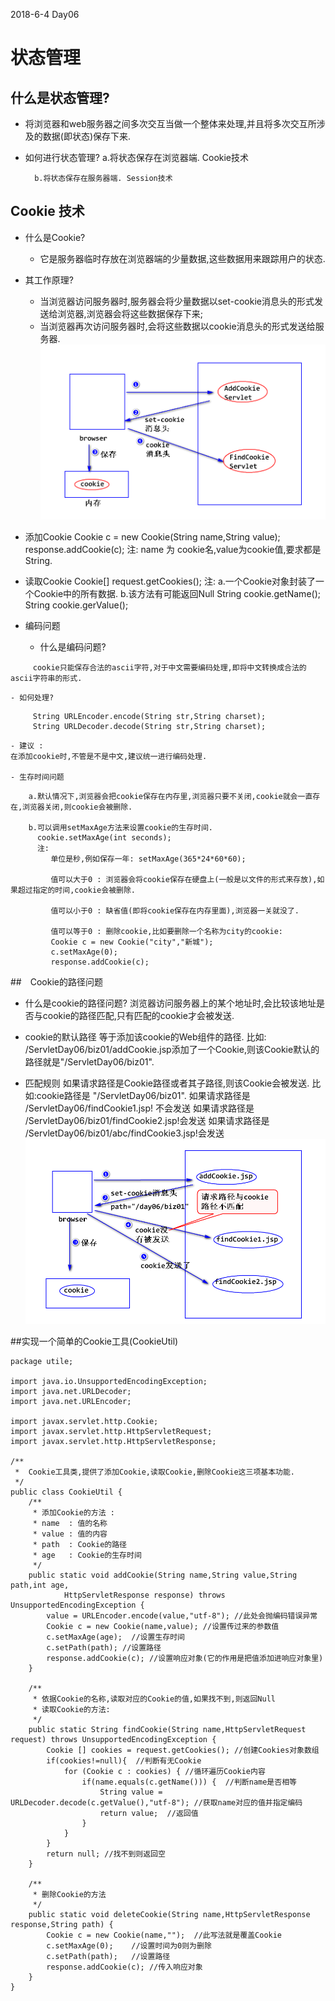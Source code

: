 2018-6-4  Day06

# 状态管理
## 什么是状态管理?
- 将浏览器和web服务器之间多次交互当做一个整体来处理,并且将多次交互所涉及的数据(即状态)保存下来.

- 如何进行状态管理?
		a.将状态保存在浏览器端. Cookie技术

		b.将状态保存在服务器端. Session技术

## Cookie 技术
- 什么是Cookie?
	- 它是服务器临时存放在浏览器端的少量数据,这些数据用来跟踪用户的状态.

- 其工作原理?
	- 当浏览器访问服务器时,服务器会将少量数据以set-cookie消息头的形式发送给浏览器,浏览器会将这些数据保存下来;
	- 当浏览器再次访问服务器时,会将这些数据以cookie消息头的形式发送给服务器.
![](cookie.png)


- 添加Cookie
		Cookie c = new Cookie(String name,String value);
		response.addCookie(c);
		注:
		   name 为 cookie名,value为cookie值,要求都是String.

- 读取Cookie
		Cookie[] request.getCookies();
		注:
		   a.一个Cookie对象封装了一个Cookie中的所有数据.
		   b.该方法有可能返回Null
		String cookie.getName();
		String cookie.gerValue();

- 编码问题
	- 什么是编码问题?
 ```
	  cookie只能保存合法的ascii字符,对于中文需要编码处理,即将中文转换成合法的ascii字符串的形式.
```
	- 如何处理?
```
	 String URLEncoder.encode(String str,String charset);
	 String URLDecoder.decode(String str,String charset);
```
	- 建议 :
	在添加cookie时,不管是不是中文,建议统一进行编码处理.

	- 生存时间问题
```
	a.默认情况下,浏览器会把cookie保存在内存里,浏览器只要不关闭,cookie就会一直存在,浏览器关闭,则cookie会被删除.

	b.可以调用setMaxAge方法来设置cookie的生存时间.
	  cookie.setMaxAge(int seconds);
	  注:
	     单位是秒,例如保存一年: setMaxAge(365*24*60*60);

		 值可以大于0 : 浏览器会将cookie保存在硬盘上(一般是以文件的形式来存放),如果超过指定的时间,cookie会被删除.

		 值可以小于0 : 缺省值(即将cookie保存在内存里面),浏览器一关就没了.

		 值可以等于0 : 删除cookie,比如要删除一个名称为city的cookie:
		 Cookie c = new Cookie("city","新城");
		 c.setMaxAge(0);
		 response.addCookie(c);
```

##　Cookie的路径问题
- 什么是cookie的路径问题?
		浏览器访问服务器上的某个地址时,会比较该地址是否与cookie的路径匹配,只有匹配的cookie才会被发送.

- cookie的默认路径
		等于添加该cookie的Web组件的路径.
		比如: /ServletDay06/biz01/addCookie.jsp添加了一个Cookie,则该Cookie默认的路径就是"/ServletDay06/biz01".

- 匹配规则
		如果请求路径是Cookie路径或者其子路径,则该Cookie会被发送.
		比如:cookie路径是 "/ServletDay06/biz01".
		如果请求路径是 /ServletDay06/findCookie1.jsp! 不会发送
		如果请求路径是 /ServletDay06/biz01/findCookie2.jsp!会发送
		如果请求路径是 /ServletDay06/biz01/abc/findCookie3.jsp!会发送
![](path.png)

##实现一个简单的Cookie工具(CookieUtil)
```
package utile;

import java.io.UnsupportedEncodingException;
import java.net.URLDecoder;
import java.net.URLEncoder;

import javax.servlet.http.Cookie;
import javax.servlet.http.HttpServletRequest;
import javax.servlet.http.HttpServletResponse;

/**
 * 	Cookie工具类,提供了添加Cookie,读取Cookie,删除Cookie这三项基本功能. 
 */
public class CookieUtil {
	/** 
	 * 添加Cookie的方法 :
	 * name  : 值的名称
	 * value : 值的内容
	 * path  : Cookie的路径
	 * age   : Cookie的生存时间
	 */
	public static void addCookie(String name,String value,String path,int age,
			HttpServletResponse response) throws UnsupportedEncodingException {
	    value = URLEncoder.encode(value,"utf-8"); //此处会抛编码错误异常
		Cookie c = new Cookie(name,value); //设置传过来的参数值
		c.setMaxAge(age);  //设置生存时间
		c.setPath(path); //设置路径
		response.addCookie(c); //设置响应对象(它的作用是把值添加进响应对象里)
	}

	/**
	 * 依据Cookie的名称,读取对应的Cookie的值,如果找不到,则返回Null	
	 * 读取Cookie的方法: 
	 */
	public static String findCookie(String name,HttpServletRequest request) throws UnsupportedEncodingException {
		Cookie [] cookies = request.getCookies(); //创建Cookies对象数组
		if(cookies!=null){	//判断有无Cookie
			for (Cookie c : cookies) { //循环遍历Cookie内容
				if(name.equals(c.getName())) {  //判断name是否相等
					String value = URLDecoder.decode(c.getValue(),"utf-8"); //获取name对应的值并指定编码
					return value;  //返回值
				}
			}
		}
		return null; //找不到则返回空
	}
	
	/**
	 * 删除Cookie的方法
	 */
	public static void deleteCookie(String name,HttpServletResponse response,String path) {
		Cookie c = new Cookie(name,"");  //此写法就是覆盖Cookie
		c.setMaxAge(0);	   //设置时间为0则为删除
		c.setPath(path);   //设置路径  
		response.addCookie(c); //传入响应对象
	}
}
```

